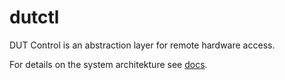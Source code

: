 # dutctl
DUT Control is an abstraction layer for remote hardware access.

For details on the system architekture see [docs](./docs).


